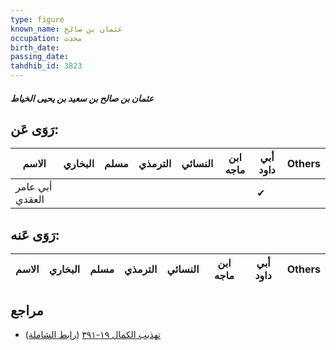 ```yaml
---
type: figure
known_name: عثمان بن صالح
occupation: محدث
birth_date:
passing_date:
tahdhib_id: 3823
---
```

##### عثمان بن صالح بن سعيد بن يحيى الخياط

## رَوَى عَن:
| الاسم           | البخاري | مسلم | الترمذي | النسائي | ابن ماجه | أبي داود | Others |
| --------------- | ------- | ---- | ------- | ------- | -------- | -------- | ------ |
| أبي عامر العقدي |         |      |         |         |          | ✔        |        |
## رَوَى عَنه:
| الاسم | البخاري | مسلم | الترمذي | النسائي | ابن ماجه | أبي داود | Others |
| ----- | ------- | ---- | ------- | ------- | -------- | -------- | ------ |
## مراجع
- [تهذيب الكمال ١٩-٣٩١](obsidian://open?vault=Tahdhib-al-Kamal&file=Figures/٣٨٢٣-عثمان%20بن%20صالح%20بن%20سعيد%20بن%20يحيى%20الخياط) ([رابط الشاملة](https://shamela.ws/book/3722/9965))